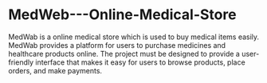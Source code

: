 # MedWeb---Online-Medical-Store
MedWab is a online medical store which is used to buy medical items easily. MedWab provides a platform for users to purchase medicines and healthcare products online. The project must be designed to provide a user-friendly interface that makes it easy for users to browse products, place orders, and make payments.

